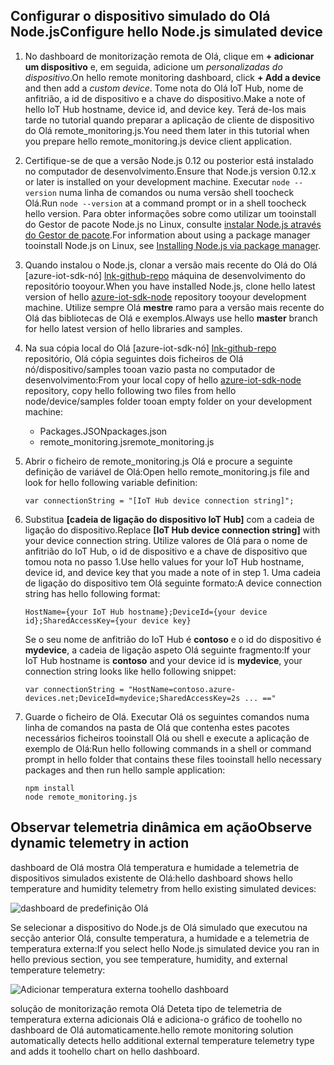 ## <a name="configure-hello-nodejs-simulated-device"></a><span data-ttu-id="af4c0-101">Configurar o dispositivo simulado do Olá Node.js</span><span class="sxs-lookup"><span data-stu-id="af4c0-101">Configure hello Node.js simulated device</span></span>
1. <span data-ttu-id="af4c0-102">No dashboard de monitorização remota de Olá, clique em **+ adicionar um dispositivo** e, em seguida, adicione um *personalizadas do dispositivo*.</span><span class="sxs-lookup"><span data-stu-id="af4c0-102">On hello remote monitoring dashboard, click **+ Add a device** and then add a *custom device*.</span></span> <span data-ttu-id="af4c0-103">Tome nota do Olá IoT Hub, nome de anfitrião, a id de dispositivo e a chave do dispositivo.</span><span class="sxs-lookup"><span data-stu-id="af4c0-103">Make a note of hello IoT Hub hostname, device id, and device key.</span></span> <span data-ttu-id="af4c0-104">Terá de-los mais tarde no tutorial quando preparar a aplicação de cliente de dispositivo do Olá remote_monitoring.js.</span><span class="sxs-lookup"><span data-stu-id="af4c0-104">You need them later in this tutorial when you prepare hello remote_monitoring.js device client application.</span></span>
2. <span data-ttu-id="af4c0-105">Certifique-se de que a versão Node.js 0.12 ou posterior está instalado no computador de desenvolvimento.</span><span class="sxs-lookup"><span data-stu-id="af4c0-105">Ensure that Node.js version 0.12.x or later is installed on your development machine.</span></span> <span data-ttu-id="af4c0-106">Executar `node --version` numa linha de comandos ou numa versão shell toocheck Olá.</span><span class="sxs-lookup"><span data-stu-id="af4c0-106">Run `node --version` at a command prompt or in a shell toocheck hello version.</span></span> <span data-ttu-id="af4c0-107">Para obter informações sobre como utilizar um tooinstall do Gestor de pacote Node.js no Linux, consulte [instalar Node.js através do Gestor de pacote][node-linux].</span><span class="sxs-lookup"><span data-stu-id="af4c0-107">For information about using a package manager tooinstall Node.js on Linux, see [Installing Node.js via package manager][node-linux].</span></span>
3. <span data-ttu-id="af4c0-108">Quando instalou o Node.js, clonar a versão mais recente do Olá do Olá [azure-iot-sdk-nó] [ lnk-github-repo] máquina de desenvolvimento do repositório tooyour.</span><span class="sxs-lookup"><span data-stu-id="af4c0-108">When you have installed Node.js, clone hello latest version of hello [azure-iot-sdk-node][lnk-github-repo] repository tooyour development machine.</span></span> <span data-ttu-id="af4c0-109">Utilize sempre Olá **mestre** ramo para a versão mais recente do Olá das bibliotecas de Olá e exemplos.</span><span class="sxs-lookup"><span data-stu-id="af4c0-109">Always use hello **master** branch for hello latest version of hello libraries and samples.</span></span>
4. <span data-ttu-id="af4c0-110">Na sua cópia local do Olá [azure-iot-sdk-nó] [ lnk-github-repo] repositório, Olá cópia seguintes dois ficheiros de Olá nó/dispositivo/samples tooan vazio pasta no computador de desenvolvimento:</span><span class="sxs-lookup"><span data-stu-id="af4c0-110">From your local copy of hello [azure-iot-sdk-node][lnk-github-repo] repository, copy hello following two files from hello node/device/samples folder tooan empty folder on your development machine:</span></span>
   
   * <span data-ttu-id="af4c0-111">Packages.JSON</span><span class="sxs-lookup"><span data-stu-id="af4c0-111">packages.json</span></span>
   * <span data-ttu-id="af4c0-112">remote_monitoring.js</span><span class="sxs-lookup"><span data-stu-id="af4c0-112">remote_monitoring.js</span></span>
5. <span data-ttu-id="af4c0-113">Abrir o ficheiro de remote_monitoring.js Olá e procure a seguinte definição de variável de Olá:</span><span class="sxs-lookup"><span data-stu-id="af4c0-113">Open hello remote_monitoring.js file and look for hello following variable definition:</span></span>
   
    ```
    var connectionString = "[IoT Hub device connection string]";
    ```
6. <span data-ttu-id="af4c0-114">Substitua **[cadeia de ligação do dispositivo IoT Hub]** com a cadeia de ligação do dispositivo.</span><span class="sxs-lookup"><span data-stu-id="af4c0-114">Replace **[IoT Hub device connection string]** with your device connection string.</span></span> <span data-ttu-id="af4c0-115">Utilize valores de Olá para o nome de anfitrião do IoT Hub, o id de dispositivo e a chave de dispositivo que tomou nota no passo 1.</span><span class="sxs-lookup"><span data-stu-id="af4c0-115">Use hello values for your IoT Hub hostname, device id, and device key that you made a note of in step 1.</span></span> <span data-ttu-id="af4c0-116">Uma cadeia de ligação do dispositivo tem Olá seguinte formato:</span><span class="sxs-lookup"><span data-stu-id="af4c0-116">A device connection string has hello following format:</span></span>
   
    ```
    HostName={your IoT Hub hostname};DeviceId={your device id};SharedAccessKey={your device key}
    ```
   
    <span data-ttu-id="af4c0-117">Se o seu nome de anfitrião do IoT Hub é **contoso** e o id do dispositivo é **mydevice**, a cadeia de ligação aspeto Olá seguinte fragmento:</span><span class="sxs-lookup"><span data-stu-id="af4c0-117">If your IoT Hub hostname is **contoso** and your device id is **mydevice**, your connection string looks like hello following snippet:</span></span>
   
    ```
    var connectionString = "HostName=contoso.azure-devices.net;DeviceId=mydevice;SharedAccessKey=2s ... =="
    ```
7. Guarde o ficheiro de Olá. <span data-ttu-id="af4c0-119">Executar Olá os seguintes comandos numa linha de comandos na pasta de Olá que contenha estes pacotes necessários ficheiros tooinstall Olá ou shell e execute a aplicação de exemplo de Olá:</span><span class="sxs-lookup"><span data-stu-id="af4c0-119">Run hello following commands in a shell or command prompt in hello folder that contains these files tooinstall hello necessary packages and then run hello sample application:</span></span>
   
    ```
    npm install
    node remote_monitoring.js
    ```

## <a name="observe-dynamic-telemetry-in-action"></a><span data-ttu-id="af4c0-120">Observar telemetria dinâmica em ação</span><span class="sxs-lookup"><span data-stu-id="af4c0-120">Observe dynamic telemetry in action</span></span>
<span data-ttu-id="af4c0-121">dashboard de Olá mostra Olá temperatura e humidade a telemetria de dispositivos simulados existente de Olá:</span><span class="sxs-lookup"><span data-stu-id="af4c0-121">hello dashboard shows hello temperature and humidity telemetry from hello existing simulated devices:</span></span>

![dashboard de predefinição Olá][image1]

<span data-ttu-id="af4c0-123">Se selecionar a dispositivo do Node.js de Olá simulado que executou na secção anterior Olá, consulte temperatura, a humidade e a telemetria de temperatura externa:</span><span class="sxs-lookup"><span data-stu-id="af4c0-123">If you select hello Node.js simulated device you ran in hello previous section, you see temperature, humidity, and external temperature telemetry:</span></span>

![Adicionar temperatura externa toohello dashboard][image2]

<span data-ttu-id="af4c0-125">solução de monitorização remota Olá Deteta tipo de telemetria de temperatura externa adicionais Olá e adiciona-o gráfico de toohello no dashboard de Olá automaticamente.</span><span class="sxs-lookup"><span data-stu-id="af4c0-125">hello remote monitoring solution automatically detects hello additional external temperature telemetry type and adds it toohello chart on hello dashboard.</span></span>

[node-linux]: https://github.com/nodejs/node-v0.x-archive/wiki/Installing-Node.js-via-package-manager
[lnk-github-repo]: https://github.com/Azure/azure-iot-sdk-node
[image1]: media/iot-suite-send-external-temperature/image1.png
[image2]: media/iot-suite-send-external-temperature/image2.png